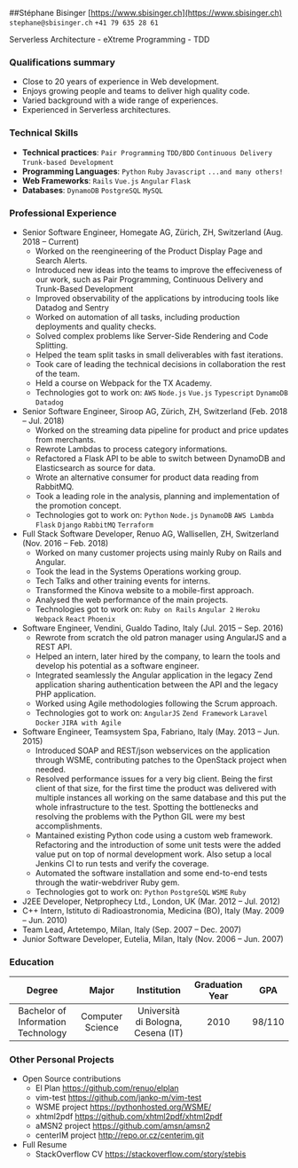 ##Stéphane Bisinger
[https://www.sbisinger.ch](https://www.sbisinger.ch) `stephane@sbisinger.ch` `+41 79 635 28 61`

Serverless Architecture - eXtreme Programming - TDD

### Qualifications summary
* Close to 20 years of experience in Web development.
* Enjoys growing people and teams to deliver high quality code.
* Varied background with a wide range of experiences.
* Experienced in Serverless architectures.


### Technical Skills
* **Technical practices**: `Pair Programming` `TDD/BDD` `Continuous Delivery` `Trunk-based Development` 
* **Programming Languages**: `Python` `Ruby` `Javascript` `...and many others!` 
* **Web Frameworks**: `Rails` `Vue.js` `Angular` `Flask` 
* **Databases**: `DynamoDB` `PostgreSQL` `MySQL` 


### Professional Experience
* Senior Software Engineer, Homegate AG, Zürich, ZH, Switzerland (Aug. 2018 – Current)
    - Worked on the reengineering of the Product Display Page and Search Alerts.
    - Introduced new ideas into the teams to improve the effeciveness of our work, such as Pair Programming, Continuous Delivery and Trunk-Based Development
    - Improved observability of the applications by introducing tools like Datadog and Sentry
    - Worked on automation of all tasks, including production deployments and quality checks.
    - Solved complex problems like Server-Side Rendering and Code Splitting.
    - Helped the team split tasks in small deliverables with fast iterations.
    - Took care of leading the technical decisions in collaboration the rest of the team.
    - Held a course on Webpack for the TX Academy.
    - Technologies got to work on: `AWS` `Node.js` `Vue.js` `Typescript` `DynamoDB` `Datadog` 
* Senior Software Engineer, Siroop AG, Zürich, ZH, Switzerland (Feb. 2018 – Jul. 2018)
    - Worked on the streaming data pipeline for product and price updates from merchants.
    - Rewrote Lambdas to process category informations.
    - Refactored a Flask API to be able to switch between DynamoDB and Elasticsearch as source for data.
    - Wrote an alternative consumer for product data reading from RabbitMQ.
    - Took a leading role in the analysis, planning and implementation of the promotion concept.
    - Technologies got to work on: `Python` `Node.js` `DynamoDB` `AWS Lambda` `Flask` `Django` `RabbitMQ` `Terraform` 
* Full Stack Software Developer, Renuo AG, Wallisellen, ZH, Switzerland (Nov. 2016 – Feb. 2018)
    - Worked on many customer projects using mainly Ruby on Rails and Angular.
    - Took the lead in the Systems Operations working group.
    - Tech Talks and other training events for interns.
    - Transformed the Kinova website to a mobile-first approach.
    - Analysed the web performance of the main projects.
    - Technologies got to work on: `Ruby on Rails` `Angular 2` `Heroku` `Webpack` `React` `Phoenix` 
* Software Engineer, Vendini, Gualdo Tadino, Italy (Jul. 2015 – Sep. 2016)
    - Rewrote from scratch the old patron manager using AngularJS and a REST API.
    - Helped an intern, later hired by the company, to learn the tools and develop his potential as a software engineer.
    - Integrated seamlessly the Angular application in the legacy Zend application sharing authentication between the API and the legacy PHP application.
    - Worked using Agile methodologies following the Scrum approach.
    - Technologies got to work on: `AngularJS` `Zend Framework` `Laravel` `Docker` `JIRA with Agile` 
* Software Engineer, Teamsystem Spa, Fabriano, Italy (May. 2013 – Jun. 2015)
    - Introduced SOAP and REST/json webservices on the application through WSME, contributing patches to the OpenStack project when needed.
    - Resolved performance issues for a very big client. Being the first client of that size, for the first time the product was delivered with multiple instances all working on the same database and this put the whole infrastructure to the test. Spotting the bottlenecks and resolving the problems with the Python GIL were my best accomplishments.
    - Mantained existing Python code using a custom web framework. Refactoring and the introduction of some unit tests were the added value put on top of normal development work. Also setup a local Jenkins CI to run tests and verify the coverage.
    - Automated the software installation and some end-to-end tests through the watir-webdriver Ruby gem.
    - Technologies got to work on: `Python` `PostgreSQL` `WSME` `Ruby` 
* J2EE Developer, Netprophecy Ltd., London, UK (Mar. 2012 – Jul. 2012)
* C++ Intern, Istituto di Radioastronomia, Medicina (BO), Italy (May. 2009 – Jun. 2010)
* Team Lead, Artetempo, Milan, Italy (Sep. 2007 – Dec. 2007)
* Junior Software Developer, Eutelia, Milan, Italy (Nov. 2006 – Jun. 2007)

### Education
 Degree | Major | Institution | Graduation Year | GPA
:--:|:--:|:--:|:--:|:--:
Bachelor of Information Technology | Computer Science | Università di Bologna, Cesena (IT) | 2010 | 98/110

### Other Personal Projects
* Open Source contributions
    - El Plan https://github.com/renuo/elplan
    - vim-test https://github.com/janko-m/vim-test
    - WSME project https://pythonhosted.org/WSME/
    - xhtml2pdf https://github.com/xhtml2pdf/xhtml2pdf
    - aMSN2 project https://github.com/amsn/amsn2
    - centerIM project http://repo.or.cz/centerim.git
* Full Resume
    - StackOverflow CV https://stackoverflow.com/story/stebis







